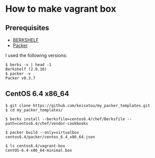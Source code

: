 # How to make vagrant box

## Prerequisites
* [BERKSHELF](http://berkshelf.com/ "Link to BERKSHELF")
* [Packer](http://www.packer.io/ "Link to Packer")

I used the following versions:

```
$ berks -v | head -1
Berkshelf (2.0.10)
$ packer -v
Packer v0.3.7
```

## CentOS 6.4 x86_64
```
$ git clone https://github.com/keisatou/my_packer_templates.git
$ cd my_packer_templates/

$ berks install --berksfile=centos6.4/chef/Berksfile --path=centos6.4/chef/vendor-cookbooks

$ packer build --only=virtualbox centos6.4/packer/centos_6.4_x86_64.json

$ ls centos6.4/vagrant-box
CentOS-6.4-x86_64-minimal.box
```
